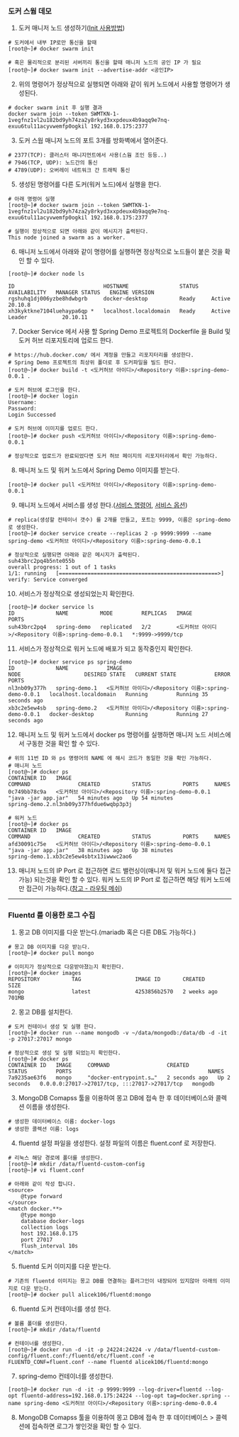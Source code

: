 ### 도커 스웜 데모

1. 도커 매니저 노드 생성하기([Init 사용방법](https://docs.docker.com/engine/reference/commandline/swarm_init/))

```
# 도커에서 내부 IP로만 통신을 할때 
[root@~]# docker swarm init 

# 혹은 물리적으로 분리된 서버끼리 통신을 할때 매니저 노드의 공인 IP 가 필요
[root@~]# docker swarm init --advertise-addr <공인IP>
```

2. 위의 명령어가 정상적으로 실행되면 아래와 같이 워커 노드에서 사용할 명령어가 생성된다.

```
# docker swarm init 후 실행 결과
docker swarm join --token SWMTKN-1-1vegfnz1vl2u182bd9yh74za2y8rkyd3xxpdeux4b9aqq9e7nq-exuu6tul11acyvwemfp0ogkil 192.168.0.175:2377
```

3. 도커 스웜 매니저 노드의 포트 3개를 방화벽에서 열어준다.

```
# 2377(TCP): 클러스터 매니지먼트에서 사용(스웜 조인 등등..)
# 7946(TCP, UDP): 노드간의 통신
# 4789(UDP): 오버레이 네트워크 간 트래픽 통신
```

5. 생성된 명령어를 다른 도커(워커 노드)에서 실행을 한다.

```
# 아래 명령어 실행
[root@~]# docker swarm join --token SWMTKN-1-1vegfnz1vl2u182bd9yh74za2y8rkyd3xxpdeux4b9aqq9e7nq-exuu6tul11acyvwemfp0ogkil 192.168.0.175:2377

# 실행이 정상적으로 되면 아래와 같이 메시지가 출력된다.
This node joined a swarm as a worker.
```

6. 매니저 노드에서 아래와 같이 명령어를 실행하면 정상적으로 노드들이 붙은 것을 확인 할 수 있다.

```
[root@~]# docker node ls

ID                            HOSTNAME                STATUS    AVAILABILITY   MANAGER STATUS   ENGINE VERSION
rgshuhq1dj006yzbe8hdwbgrb     docker-desktop          Ready     Active                          20.10.8
xh3kyktkne7104luehaypa6qp *   localhost.localdomain   Ready     Active         Leader           20.10.11
```

7. Docker Service 에서 사용 할 Spring Demo 프로젝트의 Dockerfile 을 Build 및 도커 허브 리포지토리에 업로드 한다.

```
# https://hub.docker.com/ 에서 계정을 만들고 리포지터리를 생성한다.
# Spring Demo 프로젝트의 최상위 폴더로 후 도커파일을 빌드 한다.
[root@~]# docker build -t <도커허브 아이디>/<Repository 이름>:spring-demo-0.0.1 .

# 도커 허브에 로그인을 한다.
[root@~]# docker login
Username:
Password:
Login Successed

# 도커 허브에 이미지를 업로드 한다.
[root@~]# docker push <도커허브 아이디>/<Repository 이름>:spring-demo-0.0.1

# 정상적으로 업로드가 완료되었다면 도커 허브 페이지의 리포지터리에서 확인 가능하다.
```

8. 매니저 노드 및 워커 노드에서 Spring Demo 이미지를 받는다.

```
[root@~]# docker pull <도커허브 아이디>/<Repository 이름>:spring-demo-0.0.1
```

9. 매니저 노드에서 서비스를 생성 한다.([서비스 명령어](https://docs.docker.com/engine/reference/commandline/service/), [서비스 옵션](https://docs.docker.com/engine/reference/commandline/service_create/))

```
# replica(생성할 컨테이너 갯수) 를 2개를 만들고, 포트는 9999, 이름은 spring-demo 로 생성한다.
[root@~]# docker service create --replicas 2 -p 9999:9999 --name spring-demo <도커허브 아이디>/<Repository 이름>:spring-demo-0.0.1

# 정상적으로 실행되면 아래와 같은 메시지가 출력된다.
suh43brc2pq4b5nte055b
overall progress: 1 out of 1 tasks
1/1: running   [==================================================>]
verify: Service converged
```

10. 서비스가 정상적으로 생성되었는지 확인한다.

```
[root@~]# docker service ls
ID             NAME          MODE         REPLICAS   IMAGE                                                  PORTS
suh43brc2pq4   spring-demo   replicated   2/2        <도커허브 아이디>/<Repository 이름>:spring-demo-0.0.1   *:9999->9999/tcp
```

11. 서비스가 정상적으로 워커 노드에 배포가 되고 동작중인지 확인한다.

```
[root@~]# docker service ps spring-demo
ID             NAME            IMAGE                                                  NODE                    DESIRED STATE   CURRENT STATE            ERROR     PORTS
nl3nb09y377h   spring-demo.1   <도커허브 아이디>/<Repository 이름>:spring-demo-0.0.1   localhost.localdomain   Running         Running 35 seconds ago
xb3c2e5ew4sb   spring-demo.2   <도커허브 아이디>/<Repository 이름>:spring-demo-0.0.1   docker-desktop          Running         Running 27 seconds ago
```

12. 매니저 노드 및 워커 노드에서 docker ps 명령어를 실행하면 매니저 노드 서비스에서 구동한 것을 확인 할 수 있다.

```
# 위의 11번 ID 와 ps 명령어의 NAME 에 해시 코드가 동일한 것을 확인 가능하다.
# 매니저 노드
[root@~]# docker ps
CONTAINER ID   IMAGE                                                   COMMAND               CREATED          STATUS          PORTS     NAMES
0c749bb78c9a   <도커허브 아이디>/<Repository 이름>:spring-demo-0.0.1   "java -jar app.jar"   54 minutes ago   Up 54 minutes             spring-demo.2.nl3nb09y377hfdue6wqbp3p3j

# 워커 노드
[root@~]# docker ps 
CONTAINER ID   IMAGE                                                  COMMAND               CREATED          STATUS          PORTS     NAMES
afd30091c75e   <도커허브 아이디>/<Repository 이름>:spring-demo-0.0.1   "java -jar app.jar"   38 minutes ago   Up 38 minutes             spring-demo.1.xb3c2e5ew4sbtx13iwwwc2ao6
``` 

13. 매니저 노드의 IP Port 로 접근하면 로드 밸런싱이(매니저 및 워커 노드에 둘다 접근 가능) 되는것을 확인 할 수 있다. 워커 노드의 IP Port 로 접근하면 해당 워커 노드에만 접근이 가능하다.([참고 - 라우팅 메쉬](https://docs.docker.com/engine/swarm/ingress/))

---
### Fluentd 를 이용한 로그 수집

1. 몽고 DB 이미지를 다운 받는다.(mariadb 혹은 다른 DB도 가능하다.)

```
# 몽고 DB 이미지를 다운 받는다.
[root@~]# docker pull mongo

# 이미지가 정상적으로 다운받아졌는지 확인한다.
[root@~]# docker images
REPOSITORY          TAG                 IMAGE ID       CREATED       SIZE
mongo               latest              4253856b2570   2 weeks ago   701MB
```

2. 몽고 DB를 설치한다.

```
# 도커 컨테이너 생성 및 실행 한다.
[root@~]# docker run --name mongodb -v ~/data/mongodb:/data/db -d -it -p 27017:27017 mongo

# 정상적으로 생성 및 실행 되었는지 확인한다.
[root@~]# docker ps
CONTAINER ID   IMAGE     COMMAND                  CREATED         STATUS         PORTS                                           NAMES
7a9235ae63f6   mongo     "docker-entrypoint.s…"   2 seconds ago   Up 2 seconds   0.0.0.0:27017->27017/tcp, :::27017->27017/tcp   mongodb
```

3. MongoDB Comapss 툴을 이용하여 몽고 DB에 접속 한 후 데이터베이스와 콜렉션 이름을 생성한다.

```
# 생성한 데이터베이스 이름: docker-logs
# 생성한 콜렉션 이름: logs
```

4. fluentd 설정 파일을 생성한다. 설정 파일의 이름은 fluent.conf 로 저장한다.

```
# 리눅스 해당 경로에 폴더를 생성한다.
[root@~]# mkdir /data/fluentd-custom-config
[root@~]# vi fluent.conf

# 아래와 같이 작성 합니다.
<source>
    @type forward
</source>
<match docker.**>
    @type mongo
    database docker-logs
    collection logs
    host 192.168.0.175
    port 27017
    flush_interval 10s
</match>
```

5. fluentd 도커 이미지를 다운 받는다.

```
# 기존의 fluentd 이미지는 몽고 DB를 연결하는 플러그인이 내장되어 있지않아 아래의 이미지로 다운 받는다.
[root@~]# docker pull alicek106/fluentd:mongo 
```

6. fluentd 도커 컨테이너를 생성 한다.

```
# 볼륨 폴더를 생성한다.
[root@~]# mkdir /data/fluentd

# 컨테이너를 생성한다.
[root@~]# docker run -d -it -p 24224:24224 -v /data/fluentd-custom-config/fluent.conf:/fluentd/etc/fluent.conf -e FLUENTD_CONF=fluent.conf --name fluentd alicek106/fluentd:mongo
```

7. spring-demo 컨테이너를 생성한다.

```
[root@~]# docker run -d -it -p 9999:9999 --log-driver=fluentd --log-opt fluentd-address=192.168.0.175:24224 --log-opt tag=docker.spring --name spring-demo <도커허브 아이디>/<Repository 이름>:spring-demo-0.0.4
```

8. MongoDB Comapss 툴을 이용하여 몽고 DB에 접속 한 후 데이터베이스 > 콜렉션에 접속하면 로그가 쌓인것을 확인 할 수 있다.